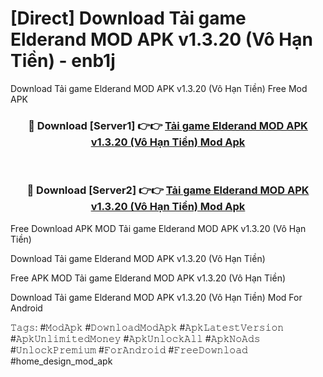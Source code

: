 # [Direct] Download Tải game Elderand MOD APK v1.3.20 (Vô Hạn Tiền) - enb1j
Download Tải game Elderand MOD APK v1.3.20 (Vô Hạn Tiền) Free Mod APK

<div align="center">
<h3>🔴 Download [Server1] 👉👉 <a href="https://apk-comot.site?title=Tải_game_Elderand_MOD_APK_v1.3.20_(Vô_Hạn_Tiền)">Tải game Elderand MOD APK v1.3.20 (Vô Hạn Tiền) Mod Apk</a></h3><br>

<h3>🔴 Download [Server2] 👉👉 <a href="https://apk-comot.site?title=Tải_game_Elderand_MOD_APK_v1.3.20_(Vô_Hạn_Tiền)">Tải game Elderand MOD APK v1.3.20 (Vô Hạn Tiền) Mod Apk</a></h3>
</div>


Free Download APK MOD Tải game Elderand MOD APK v1.3.20 (Vô Hạn Tiền)

Download Tải game Elderand MOD APK v1.3.20 (Vô Hạn Tiền) 

Free APK MOD Tải game Elderand MOD APK v1.3.20 (Vô Hạn Tiền) 

Download Tải game Elderand MOD APK v1.3.20 (Vô Hạn Tiền) Mod For Android

𝚃𝚊𝚐𝚜: #𝙼𝚘𝚍𝙰𝚙𝚔 #𝙳𝚘𝚠𝚗𝚕𝚘𝚊𝚍𝙼𝚘𝚍𝙰𝚙𝚔 #𝙰𝚙𝚔𝙻𝚊𝚝𝚎𝚜𝚝𝚅𝚎𝚛𝚜𝚒𝚘𝚗 #𝙰𝚙𝚔𝚄𝚗𝚕𝚒𝚖𝚒𝚝𝚎𝚍𝙼𝚘𝚗𝚎𝚢 #𝙰𝚙𝚔𝚄𝚗𝚕𝚘𝚌𝚔𝙰𝚕𝚕 #𝙰𝚙𝚔𝙽𝚘𝙰𝚍𝚜 #𝚄𝚗𝚕𝚘𝚌𝚔𝙿𝚛𝚎𝚖𝚒𝚞𝚖 #𝙵𝚘𝚛𝙰𝚗𝚍𝚛𝚘𝚒𝚍 #𝙵𝚛𝚎𝚎𝙳𝚘𝚠𝚗𝚕𝚘𝚊𝚍 #home_design_mod_apk